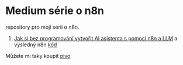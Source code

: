 # Medium série o n8n

repository pro moji sérii o n8n.

1. [Jak si bez programování vytvořit AI asistenta s pomocí n8n a LLM](https://medium.com/@mirecekd/jak-si-vytvorit-ai-asistenta-s-pomoci-n8n-a-llm-4ca90801ffcf)
a výsledný n8n [kód](https://raw.githubusercontent.com/mirecekd/n8n-medium/refs/heads/main/2025-04-16.json)





Můžete mi taky koupit [pivo](https://buymeacoffee.com/mirecekdg)
